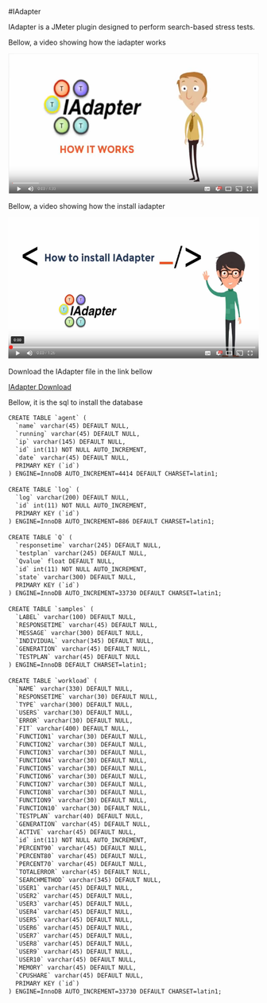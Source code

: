 #IAdapter

IAdapter is a JMeter plugin designed to perform search-based stress tests.

Bellow, a video showing how the iadapter works

[![IMAGE ALT TEXT](video11.png)](http://www.youtube.com/watch?v=CneugJQT_3w "How IAdapter Works")

Bellow, a video showing how the install iadapter

[![IMAGE ALT TEXT](video2.png)](http://www.youtube.com/watch?v=XSZJmsJZSJk "How install IAdapter")


Download the IAdapter file in the link bellow

[IAdapter Download](https://drive.google.com/file/d/0B6ynMokoY-JzWWlDcnQ3UVRQaHM/view?usp=sharing)

Bellow, it is the sql to install the database

```
CREATE TABLE `agent` (
  `name` varchar(45) DEFAULT NULL,
  `running` varchar(45) DEFAULT NULL,
  `ip` varchar(145) DEFAULT NULL,
  `id` int(11) NOT NULL AUTO_INCREMENT,
  `date` varchar(45) DEFAULT NULL,
  PRIMARY KEY (`id`)
) ENGINE=InnoDB AUTO_INCREMENT=4414 DEFAULT CHARSET=latin1;

CREATE TABLE `log` (
  `log` varchar(200) DEFAULT NULL,
  `id` int(11) NOT NULL AUTO_INCREMENT,
  PRIMARY KEY (`id`)
) ENGINE=InnoDB AUTO_INCREMENT=886 DEFAULT CHARSET=latin1;

CREATE TABLE `Q` (
  `responsetime` varchar(245) DEFAULT NULL,
  `testplan` varchar(245) DEFAULT NULL,
  `Qvalue` float DEFAULT NULL,
  `id` int(11) NOT NULL AUTO_INCREMENT,
  `state` varchar(300) DEFAULT NULL,
  PRIMARY KEY (`id`)
) ENGINE=InnoDB AUTO_INCREMENT=33730 DEFAULT CHARSET=latin1;

CREATE TABLE `samples` (
  `LABEL` varchar(100) DEFAULT NULL,
  `RESPONSETIME` varchar(45) DEFAULT NULL,
  `MESSAGE` varchar(300) DEFAULT NULL,
  `INDIVIDUAL` varchar(345) DEFAULT NULL,
  `GENERATION` varchar(45) DEFAULT NULL,
  `TESTPLAN` varchar(45) DEFAULT NULL
) ENGINE=InnoDB DEFAULT CHARSET=latin1;

CREATE TABLE `workload` (
  `NAME` varchar(330) DEFAULT NULL,
  `RESPONSETIME` varchar(30) DEFAULT NULL,
  `TYPE` varchar(300) DEFAULT NULL,
  `USERS` varchar(30) DEFAULT NULL,
  `ERROR` varchar(30) DEFAULT NULL,
  `FIT` varchar(400) DEFAULT NULL,
  `FUNCTION1` varchar(30) DEFAULT NULL,
  `FUNCTION2` varchar(30) DEFAULT NULL,
  `FUNCTION3` varchar(30) DEFAULT NULL,
  `FUNCTION4` varchar(30) DEFAULT NULL,
  `FUNCTION5` varchar(30) DEFAULT NULL,
  `FUNCTION6` varchar(30) DEFAULT NULL,
  `FUNCTION7` varchar(30) DEFAULT NULL,
  `FUNCTION8` varchar(30) DEFAULT NULL,
  `FUNCTION9` varchar(30) DEFAULT NULL,
  `FUNCTION10` varchar(30) DEFAULT NULL,
  `TESTPLAN` varchar(40) DEFAULT NULL,
  `GENERATION` varchar(45) DEFAULT NULL,
  `ACTIVE` varchar(45) DEFAULT NULL,
  `id` int(11) NOT NULL AUTO_INCREMENT,
  `PERCENT90` varchar(45) DEFAULT NULL,
  `PERCENT80` varchar(45) DEFAULT NULL,
  `PERCENT70` varchar(45) DEFAULT NULL,
  `TOTALERROR` varchar(45) DEFAULT NULL,
  `SEARCHMETHOD` varchar(345) DEFAULT NULL,
  `USER1` varchar(45) DEFAULT NULL,
  `USER2` varchar(45) DEFAULT NULL,
  `USER3` varchar(45) DEFAULT NULL,
  `USER4` varchar(45) DEFAULT NULL,
  `USER5` varchar(45) DEFAULT NULL,
  `USER6` varchar(45) DEFAULT NULL,
  `USER7` varchar(45) DEFAULT NULL,
  `USER8` varchar(45) DEFAULT NULL,
  `USER9` varchar(45) DEFAULT NULL,
  `USER10` varchar(45) DEFAULT NULL,
  `MEMORY` varchar(45) DEFAULT NULL,
  `CPUSHARE` varchar(45) DEFAULT NULL,
  PRIMARY KEY (`id`)
) ENGINE=InnoDB AUTO_INCREMENT=33730 DEFAULT CHARSET=latin1;


```

